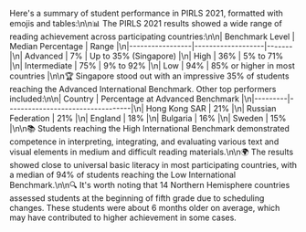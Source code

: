Here's a summary of student performance in PIRLS 2021, formatted with emojis and tables:\n\n📊 The PIRLS 2021 results showed a wide range of reading achievement across participating countries:\n\n| Benchmark Level | Median Percentage | Range |\n|-----------------|-------------------|-------|\n| Advanced | 7% | Up to 35% (Singapore) |\n| High | 36% | 5% to 71% |\n| Intermediate | 75% | 9% to 92% |\n| Low | 94% | 85% or higher in most countries |\n\n🏆 Singapore stood out with an impressive 35% of students reaching the Advanced International Benchmark. Other top performers included:\n\n| Country | Percentage at Advanced Benchmark |\n|---------|----------------------------------|\n| Hong Kong SAR | 21% |\n| Russian Federation | 21% |\n| England | 18% |\n| Bulgaria | 16% |\n| Sweden | 15% |\n\n📚 Students reaching the High International Benchmark demonstrated competence in interpreting, integrating, and evaluating various text and visual elements in medium and difficult reading materials.\n\n🌍 The results showed close to universal basic literacy in most participating countries, with a median of 94% of students reaching the Low International Benchmark.\n\n🔍 It's worth noting that 14 Northern Hemisphere countries assessed students at the beginning of fifth grade due to scheduling changes. These students were about 6 months older on average, which may have contributed to higher achievement in some cases.